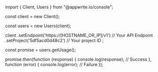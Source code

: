 import { Client, Users } from "@appwrite.io/console";

const client = new Client();

const users = new Users(client);

client
    .setEndpoint('https://[HOSTNAME_OR_IP]/v1') // Your API Endpoint
    .setProject('5df5acd0d48c2') // Your project ID
;

const promise = users.getUsage();

promise.then(function (response) {
    console.log(response); // Success
}, function (error) {
    console.log(error); // Failure
});